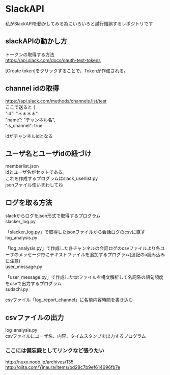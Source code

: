 # SlackAPI

私がSlackAPIを動かしてみる為にいろいろと試行錯誤するレポジトリです


## slackAPIの動かし方

トークンの取得する方法  
https://api.slack.com/docs/oauth-test-tokens


[Create token]をクリックすることで，Tokenが作成される。  

## channel idの取得

https://api.slack.com/methods/channels.list/test  
ここで送ると
{  
"id": "＊＊＊＊",  
"name": "チャンネル名",  
"is_channel": true  

idがチャンネルidとなる

## ユーザ名とユーザidの紐づけ
memberlist.json  
idとユーザ名がセットである。  
これを作成するプログラムはslack_userlist.py  
jsonファイル使いまわしてね

## ログを取る方法
slackからログをjson形式で取得するプログラム  
slacker_log.py  

「slacker_log.py」で取得したjsonファイルから会話ログのcsvに直す  
log_analysis.py  

「log_analysis.py」で作成した各チャンネルの会話ログのcsvファイルより各ユーザのメッセージ毎にテキストファイルを追加するプログラム(追記のa読み込みに注意)  
user_message.py  

「user_message.py」で作成したtxtファイルを構文解析して名詞系の語句頻度をcsvで出力するプログラム  
sudachi.py  

csvファイル「log_report_channel」に名前内容時間を書き込む  

## csvファイルの出力
log_analysis.py  
csvファイルにユーザ名、内容、タイムスタンプを出力するプログラム

### ここには備忘録としてリンクなど張りたい

http://nuxx.noob.jp/archives/135  
http://qiita.com/Yinaura/items/bd28c7b9ef614696fb7e
